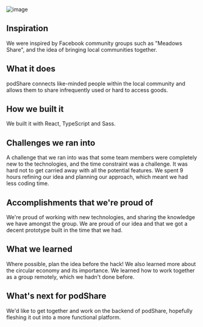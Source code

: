 ![image](https://user-images.githubusercontent.com/47303250/115156237-278e7080-a07b-11eb-9712-279656499fd8.png)


## Inspiration ##
We were inspired by Facebook community groups such as "Meadows Share", and the idea of bringing local communities together.

## What it does ##
podShare connects like-minded people within the local community and allows them to share infrequently used or hard to access goods.

## How we built it ##
We built it with React, TypeScript and Sass.

## Challenges we ran into ##
A challenge that we ran into was that some team members were completely new to the technologies, and the time constraint was a challenge. It was hard not to get carried away with all the potential features. We spent 9 hours refining our idea and planning our approach, which meant we had less coding time.

## Accomplishments that we're proud of ##
We're proud of working with new technologies, and sharing the knowledge we have amongst the group. We are proud of our idea and that we got a decent prototype built in the time that we had.

## What we learned ##
Where possible, plan the idea before the hack! We also learned more about the circular economy and its importance. We learned how to work together as a group remotely, which we hadn't done before.

## What's next for podShare ##
We'd like to get together and work on the backend of podShare, hopefully fleshing it out into a more functional platform.
